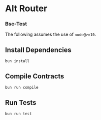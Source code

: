 # Alt Router

### Bsc-Test

The following assumes the use of `node@>=10`.

## Install Dependencies

`bun install`

## Compile Contracts

`bun run compile`

## Run Tests

`bun run test`
